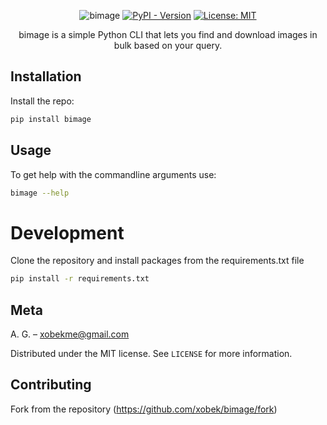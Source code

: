 <div align="center">
  
![bimage](https://i.imgur.com/JLCkwOe.png)
[![PyPI - Version](https://img.shields.io/pypi/v/bimage.svg)](https://pypi.org/project/bimage/)
[![License: MIT](https://img.shields.io/badge/License-MIT-yellow.svg)](https://opensource.org/licenses/MIT)

bimage is a simple Python CLI that lets you find and download images in bulk based on your query. 
</div>

## Installation

Install the repo:

```sh
pip install bimage
```


## Usage

To get help with the commandline arguments use:

```sh
bimage --help
```



# Development

Clone the repository and install packages from the requirements.txt file 

```sh
pip install -r requirements.txt
```

## Meta

A. G. – xobekme@gmail.com

Distributed under the MIT license. See `LICENSE` for more information.

## Contributing

Fork from the repository (<https://github.com/xobek/bimage/fork>) 